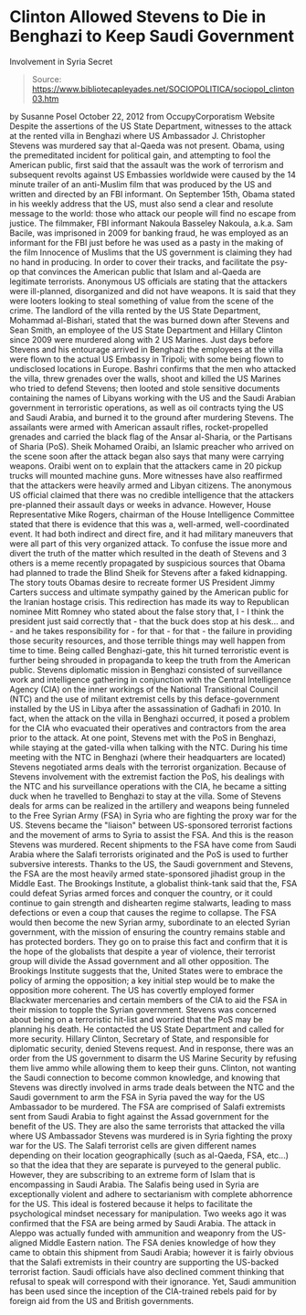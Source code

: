 # Clinton Allowed Stevens to Die in Benghazi to Keep Saudi Government 
Involvement in Syria Secret

> Source: https://www.bibliotecapleyades.net/SOCIOPOLITICA/sociopol_clinton03.htm

by Susanne Posel
October 22, 2012
from
OccupyCorporatism Website
Despite the assertions of the US State
Department, witnesses to the attack at the rented villa in Benghazi where US
Ambassador J. Christopher Stevens was murdered say that al-Qaeda was not
present.
Obama, using the premeditated incident for
political gain, and attempting to fool the American public, first said that
the assault was the work of terrorism and subsequent revolts against US
Embassies worldwide were caused by the 14 minute trailer of an anti-Muslim
film that was produced by the US and written and directed by an FBI
informant.
On September 15th, Obama stated in his
weekly address that the US,
must also send a clear and resolute message to
the world: those who attack our people will find no escape from justice.
The filmmaker, FBI informant Nakoula Basseley
Nakoula, a.k.a. Sam Bacile, was imprisoned in 2009 for banking fraud, he was
employed as an informant for the FBI just before he was used as a pasty
in the making of the film Innocence of Muslims that the US government is
claiming they had no hand in producing.
In order to cover their tracks, and
facilitate the psy-op that convinces the American public that Islam and
al-Qaeda are legitimate terrorists.
Anonymous US officials are stating that the
attackers were ill-planned, disorganized and did not have weapons. It is
said that they were looters looking to steal something of value from the
scene of the crime.
The landlord of the villa rented by the US State
Department, Mohammad al-Bishari,
stated that the was burned down after Stevens and Sean Smith, an
employee of the US State Department and
Hillary Clinton since 2009 were
murdered along with 2 US Marines.
Just days before Stevens and his entourage
arrived in Benghazi the employees at the villa were flown to the
actual US Embassy in Tripoli; with
some being flown to undisclosed locations in Europe.
Bashri
confirms that the men who attacked the villa, threw grenades over the
walls, shoot and killed the US Marines who tried to defend Stevens; then
looted and stole sensitive documents containing the names of Libyans working
with the US and the Saudi Arabian government in terroristic operations, as
well as oil contracts tying the US and Saudi Arabia, and burned it to the
ground after murdering Stevens.
The assailants were armed with American
assault rifles, rocket-propelled grenades and carried the black flag of the Ansar al-Sharia, or the Partisans of Sharia (PoS).
Sheik Mohamed Oraibi, an Islamic preacher who
arrived on the scene soon after the attack began also
says that many were carrying weapons.
Oraibi went on to explain that
the attackers came in 20 pickup trucks will mounted machine guns. More
witnesses have also reaffirmed that the attackers were heavily armed and
Libyan citizens.
The anonymous US official claimed that there was
no credible intelligence that the attackers pre-planned their assault days
or weeks in advance.
However, House Representative Mike Rogers,
chairman of the House Intelligence Committee stated that
there is evidence that this was a,
well-armed, well-coordinated event.
It had both indirect and direct fire, and it had military maneuvers that
were all part of this very organized attack.
To confuse the issue more and divert the truth
of the matter which resulted in the death of Stevens and 3 others is a meme
recently propagated by suspicious sources that Obama had planned to trade
the Blind Sheik for Stevens after a faked kidnapping.
The story touts
Obamas desire to recreate former US President Jimmy Carters success and
ultimate sympathy gained by the American public for the Iranian hostage
crisis.
This redirection has made its way to Republican
nominee Mitt Romney who
stated about the false story that,
I - I think the president just said
correctly that - that the buck does stop at his desk... and - and he
takes responsibility for - for that - for that - the failure in providing
those security resources, and those terrible things may well happen from
time to time.
Being called Benghazi-gate, this hit turned
terroristic event is further being shrouded in propaganda to keep the truth
from the American public.
Stevens diplomatic mission in Benghazi
consisted of surveillance work and intelligence gathering in
conjunction with the Central Intelligence Agency (CIA) on the inner
workings of the National Transitional Council (NTC) and the use of militant
extremist cells by this deface-government installed by the US in Libya after
the assassination of Gadhafi in 2010.
In fact, when the attack on the villa
in Benghazi occurred, it posed a problem for the CIA who evacuated their
operatives and contractors from the area prior to the attack.
At one point,
Stevens met with the PoS in Benghazi, while staying at the gated-villa when
talking with the NTC.
During his time meeting with the NTC in Benghazi
(where their headquarters are located) Stevens negotiated arms deals with
the terrorist organization. Because of Stevens involvement with the
extremist faction the PoS, his dealings with the NTC and his surveillance
operations with the CIA, he became a sitting duck when he travelled to
Benghazi to stay at the villa.
Some of Stevens
deals for arms can be realized in the artillery and weapons being
funneled to the Free Syrian Army (FSA) in Syria who are fighting the proxy
war for the US. Stevens became the "liaison" between US-sponsored terrorist factions and the movement of
arms to Syria to assist the FSA. And this is the reason Stevens was
murdered.
Recent shipments to the FSA have come from Saudi
Arabia where the Salafi terrorists originated and the PoS is used to further
subversive interests. Thanks to the US, the Saudi government and Stevens,
the FSA are the
most heavily armed state-sponsored jihadist group in the Middle East.
The Brookings Institute, a globalist think-tank
said that the,
FSA could defeat Syrias armed forces and conquer the
country, or it could continue to gain strength and dishearten regime
stalwarts, leading to mass defections or even a coup that causes the regime
to collapse.
The FSA would then become the new Syrian army, subordinate to
an elected Syrian government, with the mission of ensuring the country
remains stable and has protected borders.
They go on to praise this fact and confirm that
it is the hope of the globalists that despite a year of violence, their
terrorist group will divide the Assad government and all other opposition.
The Brookings Institute suggests that the,
United States were to embrace the
policy of arming the opposition; a key initial step would be to make the
opposition more coherent.
The US has
covertly employed former
Blackwater mercenaries and certain members of
the CIA to aid the FSA in their mission to topple the Syrian government.
Stevens was concerned about being on a
terroristic hit-list and worried that the PoS may be planning his death.
He
contacted the US State Department and called for more security.
Hillary
Clinton, Secretary of State, and responsible for
diplomatic security,
denied Stevens request. And in response, there was an order from the US
government to disarm the US Marine Security by refusing them live ammo while
allowing them to keep their guns.
Clinton, not wanting the Saudi connection to
become common knowledge, and knowing that Stevens was directly involved in
arms trade deals between the NTC and the Saudi government to arm the FSA in
Syria paved the way for the US Ambassador to be murdered.
The FSA are comprised of
Salafi extremists sent from Saudi Arabia to fight against the Assad
government for the benefit of the US. They are also the same terrorists that
attacked the villa where US Ambassador Stevens was murdered is in Syria
fighting the proxy war for the US.
The Salafi terrorist cells are given
different names depending on their location geographically (such as
al-Qaeda, FSA, etc...) so that the idea that they are separate is
purveyed to the general public. However, they are subscribing to an extreme
form of Islam that is encompassing in Saudi Arabia.
The Salafis being used in Syria are
exceptionally violent and adhere to sectarianism with complete
abhorrence for the US. This ideal is fostered because it helps to facilitate
the psychological mindset necessary for manipulation.
Two weeks ago it was
confirmed
that the FSA are being armed by Saudi Arabia. The attack in Aleppo was
actually funded with ammunition and weaponry from the US-aligned Middle
Eastern nation.
The FSA denies knowledge of how they came to obtain this
shipment from Saudi Arabia; however it is fairly obvious that the Salafi
extremists in their country are supporting the US-backed terrorist faction.
Saudi officials have also declined comment thinking that refusal to speak
will correspond with their ignorance.
Yet, Saudi ammunition has been used
since the inception of the CIA-trained rebels paid for by foreign aid
from the US and British governments.
